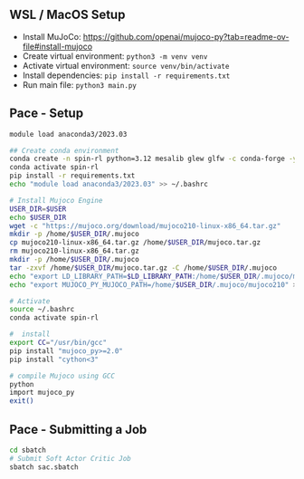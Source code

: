 ## WSL / MacOS Setup
- Install MuJoCo: https://github.com/openai/mujoco-py?tab=readme-ov-file#install-mujoco
- Create virtual environment: `python3 -m venv venv`
- Activate virtual environment: `source venv/bin/activate`
- Install dependencies: `pip install -r requirements.txt`
- Run main file: `python3 main.py`

## Pace - Setup
```bash
module load anaconda3/2023.03

## Create conda environment
conda create -n spin-rl python=3.12 mesalib glew glfw -c conda-forge -y
conda activate spin-rl
pip install -r requirements.txt
echo "module load anaconda3/2023.03" >> ~/.bashrc

# Install Mujoco Engine
USER_DIR=$USER
echo $USER_DIR
wget -c "https://mujoco.org/download/mujoco210-linux-x86_64.tar.gz"
mkdir -p /home/$USER_DIR/.mujoco
cp mujoco210-linux-x86_64.tar.gz /home/$USER_DIR/mujoco.tar.gz
rm mujoco210-linux-x86_64.tar.gz
mkdir -p /home/$USER_DIR/.mujoco
tar -zxvf /home/$USER_DIR/mujoco.tar.gz -C /home/$USER_DIR/.mujoco
echo "export LD_LIBRARY_PATH=$LD_LIBRARY_PATH:/home/$USER_DIR/.mujoco/mujoco210/bin" >> ~/.bashrc
echo "export MUJOCO_PY_MUJOCO_PATH=/home/$USER_DIR/.mujoco/mujoco210" >> ~/.bashrc

# Activate 
source ~/.bashrc
conda activate spin-rl

#  install 
export CC="/usr/bin/gcc"
pip install "mujoco_py>=2.0"
pip install "cython<3"

# compile Mujoco using GCC
python
import mujoco_py
exit()
```

## Pace - Submitting a Job
```bash
cd sbatch
# Submit Soft Actor Critic Job
sbatch sac.sbatch 
```
